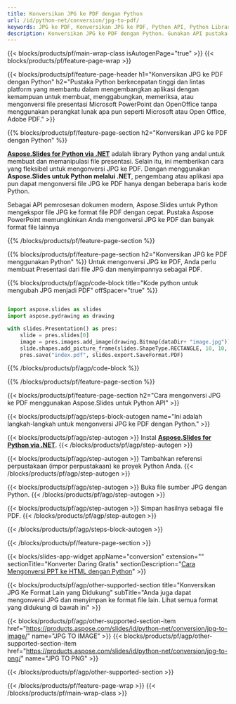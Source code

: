 ```yaml
---
title: Konversikan JPG ke PDF dengan Python
url: /id/python-net/conversion/jpg-to-pdf/
keywords: JPG ke PDF, Konversikan JPG ke PDF, Python API, Python Library, JPG, PDF
description: Konversikan JPG ke PDF dengan Python. Gunakan API pustaka Python untuk mengonversi file JPG ke PDF
---
```


{{< blocks/products/pf/main-wrap-class isAutogenPage="true" >}}
{{< blocks/products/pf/feature-page-wrap >}}

{{< blocks/products/pf/feature-page-header h1="Konversikan JPG ke PDF dengan Python" h2="Pustaka Python berkecepatan tinggi dan lintas platform yang membantu dalam mengembangkan aplikasi dengan kemampuan untuk membuat, menggabungkan, memeriksa, atau mengonversi file presentasi Microsoft PowerPoint dan OpenOffice tanpa menggunakan perangkat lunak apa pun seperti Microsoft atau Open Office, Adobe PDF." >}}

{{% blocks/products/pf/feature-page-section h2="Konversikan JPG ke PDF dengan Python" %}}

[**Aspose.Slides for Python via .NET**](https://products.aspose.com/slides/id/python-net/) adalah library Python yang andal untuk membuat dan memanipulasi file presentasi. Selain itu, ini memberikan cara yang fleksibel untuk mengonversi JPG ke PDF. Dengan menggunakan **Aspose.Slides untuk Python melalui .NET**, pengembang atau aplikasi apa pun dapat mengonversi file JPG ke PDF hanya dengan beberapa baris kode Python.

Sebagai API pemrosesan dokumen modern, Aspose.Slides untuk Python mengekspor file JPG ke format file PDF dengan cepat. Pustaka Aspose PowerPoint memungkinkan Anda mengonversi JPG ke PDF dan banyak format file lainnya

{{% /blocks/products/pf/feature-page-section %}}

{{% blocks/products/pf/feature-page-section  h2="Konversikan JPG ke PDF menggunakan Python" %}}
Untuk mengonversi JPG ke PDF, Anda perlu membuat Presentasi dari file JPG dan menyimpannya sebagai PDF.

{{% blocks/products/pf/agp/code-block title="Kode python untuk mengubah JPG menjadi PDF" offSpacer="true" %}}

```python

import aspose.slides as slides
import aspose.pydrawing as drawing

with slides.Presentation() as pres:
    slide = pres.slides[0]
    image = pres.images.add_image(drawing.Bitmap(dataDir+ "image.jpg"))
	slide.shapes.add_picture_frame(slides.ShapeType.RECTANGLE, 10, 10, 100, 100, image)
    pres.save("index.pdf", slides.export.SaveFormat.PDF)

```


{{% /blocks/products/pf/agp/code-block %}}

{{% /blocks/products/pf/feature-page-section %}}

{{< blocks/products/pf/feature-page-section  h2="Cara mengonversi JPG ke PDF menggunakan Aspose.Slides untuk Python API" >}}

{{< blocks/products/pf/agp/steps-block-autogen name="Ini adalah langkah-langkah untuk mengonversi JPG ke PDF dengan Python." >}}

{{< blocks/products/pf/agp/step-autogen >}}
Instal [**Aspose.Slides for Python via .NET**](https://products.aspose.com/slides/id/python-net/).
{{< /blocks/products/pf/agp/step-autogen >}}

{{< blocks/products/pf/agp/step-autogen >}}
Tambahkan referensi perpustakaan (impor perpustakaan) ke proyek Python Anda.
{{< /blocks/products/pf/agp/step-autogen >}}

{{< blocks/products/pf/agp/step-autogen >}}
Buka file sumber JPG dengan Python.
{{< /blocks/products/pf/agp/step-autogen >}}

{{< blocks/products/pf/agp/step-autogen >}}
Simpan hasilnya sebagai file PDF.
{{< /blocks/products/pf/agp/step-autogen >}}

{{< /blocks/products/pf/agp/steps-block-autogen >}}

{{< /blocks/products/pf/feature-page-section >}}

{{< blocks/slides-app-widget  appName="conversion" extension="" sectionTitle="Konverter Daring Gratis" sectionDescription="[Cara Mengonversi PPT ke HTML dengan Python](https://products.aspose.com/slides/id/python-net/conversion/ppt-to-html/)" >}}

{{< blocks/products/pf/agp/other-supported-section title="Konversikan JPG Ke Format Lain yang Didukung" subTitle="Anda juga dapat mengonversi JPG dan menyimpan ke format file lain. Lihat semua format yang didukung di bawah ini" >}}

{{< blocks/products/pf/agp/other-supported-section-item href="https://products.aspose.com/slides/id/python-net/conversion/jpg-to-image/" name="JPG TO IMAGE" >}}
{{< blocks/products/pf/agp/other-supported-section-item href="https://products.aspose.com/slides/id/python-net/conversion/jpg-to-png/" name="JPG TO PNG" >}}


{{< /blocks/products/pf/agp/other-supported-section >}}

{{< /blocks/products/pf/feature-page-wrap >}}
{{< /blocks/products/pf/main-wrap-class >}}